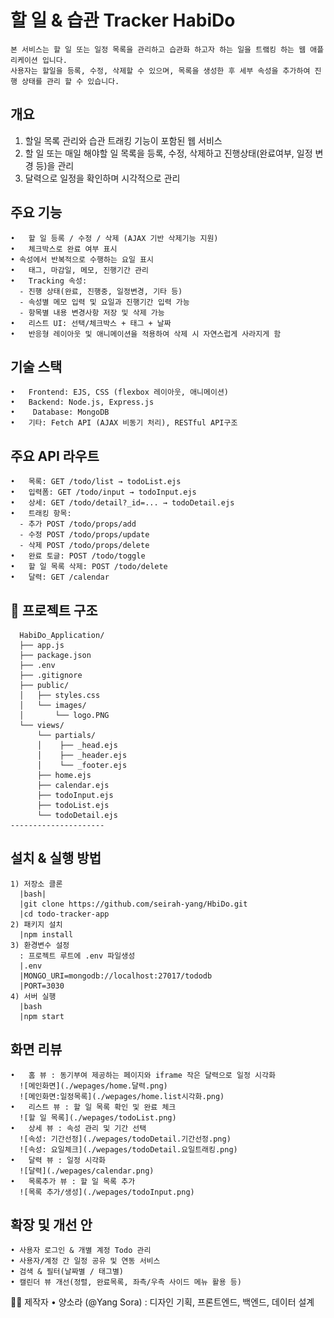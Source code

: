 # 할 일 & 습관 Tracker HabiDo 
    본 서비스는 할 일 또는 일정 목록을 관리하고 습관화 하고자 하는 일을 트랰킹 하는 웹 애플리케이션 입니다. 
    사용자는 할일을 등록, 수정, 삭제할 수 있으며, 목록을 생성한 후 세부 속성을 추가하여 진행 상태를 관리 할 수 있습니다. 
 
## 개요 
  1. 할일 목록 관리와 습관 트래킹 기능이 포함된 웹 서비스
  2. 할 일 또는 매일 해야할 일 목록을 등록, 수정, 삭제하고 진행상태(완료여부, 일정 변경 등)을 관리
  3. 달력으로 일정을 확인하며 시각적으로 관리


## 주요 기능
    •	할 일 등록 / 수정 / 삭제 (AJAX 기반 삭제기능 지원)
    •	체크박스로 완료 여부 표시
    • 속성에서 반복적으로 수행하는 요일 표시
    •	태그, 마감일, 메모, 진행기간 관리
    •	Tracking 속성:
      - 진행 상태(완료, 진행중, 일정변경, 기타 등)
      - 속성별 메모 입력 및 요일과 진행기간 입력 가능
      - 항목별 내용 변경사항 저장 및 삭제 가능 
    •	리스트 UI: 선택/체크박스 + 태그 + 날짜 
    •	반응형 레이아웃 및 애니메이션을 적용하여 삭제 시 자연스럽게 사라지게 함


## 기술 스택
	•	Frontend: EJS, CSS (flexbox 레이아웃, 애니메이션)
	•	Backend: Node.js, Express.js
	•	 Database: MongoDB 
	•	기타: Fetch API (AJAX 비동기 처리), RESTful API구조 

  ## 주요 API 라우트 
    •	목록: GET /todo/list → todoList.ejs
    •	입력폼: GET /todo/input → todoInput.ejs
    •	상세: GET /todo/detail?_id=... → todoDetail.ejs
    •	트래킹 항목:
      - 추가 POST /todo/props/add
      - 수정 POST /todo/props/update
      - 삭제 POST /todo/props/delete
    •	완료 토글: POST /todo/toggle
    •	할 일 목록 삭제: POST /todo/delete
    •	달력: GET /calendar

## 📂 프로젝트 구조
      HabiDo_Application/
      ├── app.js
      ├── package.json
      ├── .env
      ├── .gitignore
      ├── public/
      │   ├── styles.css
      │   └── images/
      │       └── logo.PNG
      └── views/
          └── partials/
          │    ├── _head.ejs
          │    ├── _header.ejs
          │    └── _footer.ejs
          ├── home.ejs
          ├── calendar.ejs
          ├── todoInput.ejs
          ├── todoList.ejs
          └── todoDetail.ejs
    ---------------------

## 설치 & 실행 방법
    1) 저장소 클론
      |bash|
      |git clone https://github.com/seirah-yang/HbiDo.git
      |cd todo-tracker-app
    2) 패키지 설치 
      |npm install
    3) 환경변수 설정
      : 프로젝트 루트에 .env 파일생성 
      |.env
      |MONGO_URI=mongodb://localhost:27017/tododb
      |PORT=3030
    4) 서버 실행 
      |bash 
      |npm start


## 화면 리뷰
    •	홈 뷰 : 동기부여 제공하는 페이지와 iframe 작은 달력으로 일정 시각화
      ![메인화면](./wepages/home.달력.png)
      ![메인화면:일정목록](./wepages/home.list시각화.png)
    •	리스트 뷰 : 할 일 목록 확인 및 완료 체크
      ![할 일 목록](./wepages/todoList.png)
    •	상세 뷰 : 속성 관리 및 기간 선택
      ![속성: 기간선정](./wepages/todoDetail.기간선정.png)
      ![속성: 요일체크](./wepages/todoDetail.요일트래킹.png)
    •	달력 뷰 : 일정 시각화
      ![달력](./wepages/calendar.png)
    •	목록추가 뷰 : 할 일 목록 추가
      ![목록 추가/생성](./wepages/todoInput.png)

## 확장 및 개선 안 
    • 사용자 로그인 & 개별 계정 Todo 관리
    • 사용자/계정 간 일정 공유 및 연동 서비스 
    • 검색 & 필터(날짜별 / 태그별)
    • 캘린더 뷰 개선(정렬, 완료목록, 좌측/우측 사이드 메뉴 활용 등)

  👩‍💻 제작자
	•	양소라 (@Yang Sora)
		: 디자인 기획, 프론트엔드, 백엔드, 데이터 설계
